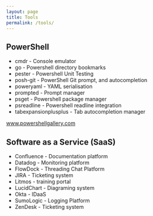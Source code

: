 ```yaml
---
layout: page
title: Tools
permalink: /tools/
---
```


## PowerShell

* cmdr - Console emulator
* go - Powershell directory bookmarks
* pester - Powershell Unit Testing
* posh-git - PowerShell Git prompt, and autocompletion
* poweryaml - YAML serialisation
* prompted - Prompt manager
* psget - Powershell package manager
* psreadline - Powershell readline integration
* tabexpansionplusplus - Tab autocompletion manager

www.powershellgallery.com


## Software as a Service (SaaS)

* Confluence - Documentation platform
* Datadog - Monitoring platform
* FlowDock - Threading Chat Platform
* JIRA - Ticketing system
* Litmos - training portal
* LucidChart - Diagraming system
* Okta - IDaaS
* SumoLogic - Logging Platform
* ZenDesk - Ticketing system

